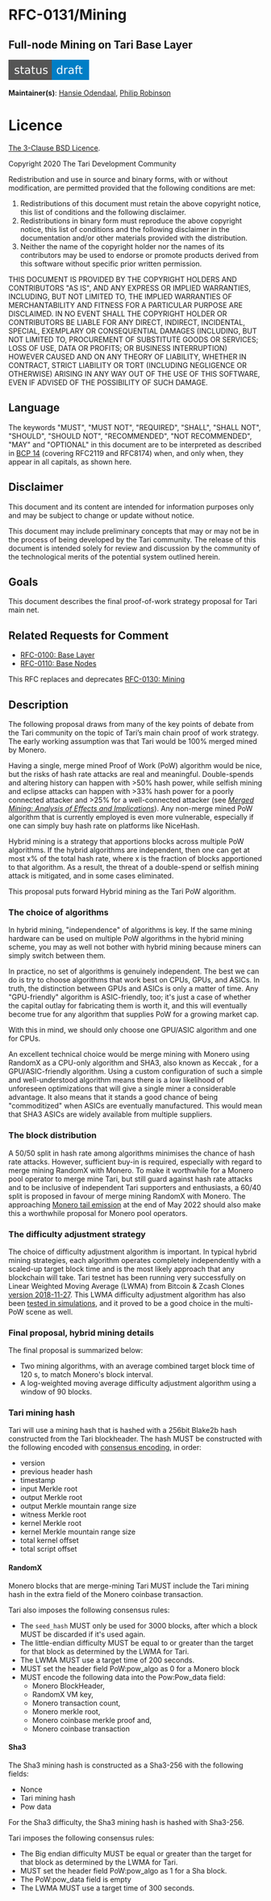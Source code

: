 # RFC-0131/Mining

## Full-node Mining on Tari Base Layer

![status: draft](theme/images/status-draft.svg)

**Maintainer(s)**: [Hansie Odendaal](https://github.com/hansieodendaal), [Philip Robinson](https://github.com/philipr-za)

# Licence

[ The 3-Clause BSD Licence](https://opensource.org/licenses/BSD-3-Clause).

Copyright 2020 The Tari Development Community

Redistribution and use in source and binary forms, with or without modification, are permitted provided that the
following conditions are met:

1. Redistributions of this document must retain the above copyright notice, this list of conditions and the following
   disclaimer.
2. Redistributions in binary form must reproduce the above copyright notice, this list of conditions and the following
   disclaimer in the documentation and/or other materials provided with the distribution.
3. Neither the name of the copyright holder nor the names of its contributors may be used to endorse or promote products
   derived from this software without specific prior written permission.

THIS DOCUMENT IS PROVIDED BY THE COPYRIGHT HOLDERS AND CONTRIBUTORS "AS IS", AND ANY EXPRESS OR IMPLIED WARRANTIES,
INCLUDING, BUT NOT LIMITED TO, THE IMPLIED WARRANTIES OF MERCHANTABILITY AND FITNESS FOR A PARTICULAR PURPOSE ARE
DISCLAIMED. IN NO EVENT SHALL THE COPYRIGHT HOLDER OR CONTRIBUTORS BE LIABLE FOR ANY DIRECT, INDIRECT, INCIDENTAL,
SPECIAL, EXEMPLARY OR CONSEQUENTIAL DAMAGES (INCLUDING, BUT NOT LIMITED TO, PROCUREMENT OF SUBSTITUTE GOODS OR
SERVICES; LOSS OF USE, DATA OR PROFITS; OR BUSINESS INTERRUPTION) HOWEVER CAUSED AND ON ANY THEORY OF LIABILITY,
WHETHER IN CONTRACT, STRICT LIABILITY OR TORT (INCLUDING NEGLIGENCE OR OTHERWISE) ARISING IN ANY WAY OUT OF THE USE OF
THIS SOFTWARE, EVEN IF ADVISED OF THE POSSIBILITY OF SUCH DAMAGE.

## Language

The keywords "MUST", "MUST NOT", "REQUIRED", "SHALL", "SHALL NOT", "SHOULD", "SHOULD NOT", "RECOMMENDED", 
"NOT RECOMMENDED", "MAY" and "OPTIONAL" in this document are to be interpreted as described in 
[BCP 14](https://tools.ietf.org/html/bcp14) (covering RFC2119 and RFC8174) when, and only when, they appear in all capitals, as 
shown here.

## Disclaimer

This document and its content are intended for information purposes only and may be subject to change or update
without notice.

This document may include preliminary concepts that may or may not be in the process of being developed by the Tari
community. The release of this document is intended solely for review and discussion by the community of the
technological merits of the potential system outlined herein.

## Goals

This document describes the final proof-of-work strategy proposal for Tari main net.

## Related Requests for Comment

* [RFC-0100: Base Layer](RFC-0100_BaseLayer.md)
* [RFC-0110: Base Nodes](RFC-0110_BaseNodes.md)

This RFC replaces and deprecates [RFC-0130: Mining](RFCD-0130_Mining.md)

## Description

The following proposal draws from many of the key points of debate from the Tari community on the topic of Tari’s
main chain proof of work strategy. The early working assumption was that Tari would be 100% merged mined by Monero.

Having a single, merge mined Proof of Work (PoW) algorithm would be nice, but the risks of hash rate attacks are 
real and meaningful. Double-spends and altering history can happen with >50% hash power, while selfish mining and 
eclipse attacks can happen with >33% hash power for a poorly connected attacker and >25% for a well-connected attacker 
(see [_Merged Mining: Analysis of Effects and Implications_](http://repositum.tuwien.ac.at/obvutwhs/download/pdf/2315652)).
Any non-merge mined PoW algorithm that is currently employed is even more vulnerable, especially if one can simply buy
hash rate on platforms like NiceHash.

Hybrid mining is a strategy that apportions blocks across multiple PoW algorithms. If the hybrid algorithms are
independent, then one can get at most x% of the total hash rate, where x is the fraction of blocks apportioned to that
algorithm. As a result, the threat of a double-spend or selfish mining attack is mitigated, and in some cases
eliminated.

This proposal puts forward Hybrid mining as the Tari PoW algorithm. 

### The choice of algorithms

In hybrid mining, "independence" of algorithms is key. If the same mining hardware can be used on multiple PoW
algorithms in the hybrid mining scheme, you may as well not bother with hybrid mining because miners can simply
switch between them.

In practice, no set of algorithms is genuinely independent. The best we can do is try to choose algorithms that work best
on CPUs, GPUs, and ASICs. In truth, the distinction between GPUs and ASICs is only a matter of time. Any "GPU-friendly"
algorithm is ASIC-friendly, too; it's just a case of whether the capital outlay for fabricating them is worth it, and
this will eventually become true for any algorithm that supplies PoW for a growing market cap.

With this in mind, we should only choose one GPU/ASIC algorithm and one for CPUs. 

An excellent technical choice would be merge mining with Monero using RandomX as a CPU-only algorithm and SHA3, also known as Keccak
, for a GPU/ASIC-friendly algorithm. Using a custom configuration of such a simple and well-understood algorithm means there is 
a low likelihood of unforeseen optimizations that will give a single miner a considerable advantage. It also means that it stands a 
good chance of being "commoditized" when ASICs are eventually manufactured. This would mean that SHA3 ASICs are widely available from multiple suppliers.

### The block distribution

A 50/50 split in hash rate among algorithms minimises the chance of hash rate attacks. However,
sufficient buy-in is required, especially with regard to merge mining RandomX with Monero. To make it worthwhile for a
Monero pool operator to merge mine Tari, but still guard against hash rate attacks and to be inclusive of independent
Tari supporters and enthusiasts, a 60/40 split is proposed in favour of merge mining RandomX with Monero. The
approaching [Monero tail emission](https://web.getmonero.org/resources/moneropedia/tail-emission.html) at the end of May
2022 should also make this a worthwhile proposal for Monero pool operators.

### The difficulty adjustment strategy

The choice of difficulty adjustment algorithm is important. In typical hybrid mining strategies, each algorithm operates
completely independently with a scaled-up target block time and is the most likely approach that any blockchain will
take. Tari testnet has been running very successfully on Linear Weighted Moving Average (LWMA) from Bitcoin & Zcash
Clones [version 2018-11-27](https://github.com/zawy12/difficulty-algorithms/issues/3#issuecomment-442129791). This LWMA
difficulty adjustment algorithm has also been
[tested in simulations](https://github.com/tari-labs/modelling/tree/master/scenarios/multi_pow_01), and it proved to be a good choice in the multi-PoW scene as well.

### Final proposal, hybrid mining details

The final proposal is summarized below:

- Two mining algorithms, with an average combined target block time of 120 s, to match Monero's block interval.
- A log-weighted moving average difficulty adjustment algorithm using a window of 90 blocks.

### Tari mining hash

Tari will use a mining hash that is hashed with a 256bit Blake2b hash constructed from the Tari blockheader. 
The hash MUST be constructed with the following encoded with [consensus encoding](RFC-0121_ConsensusEncoding), in order:
- version
- previous header hash
- timestamp
- input Merkle root
- output Merkle root
- output Merkle mountain range size
- witness Merkle root
- kernel Merkle root
- kernel Merkle mountain range size
- total kernel offset
- total script offset

#### RandomX

Monero blocks that are merge-mining Tari MUST include the Tari mining hash in the extra field of the Monero coinbase transaction.

Tari also imposes the following consensus rules:
- The `seed_hash` MUST only be used for 3000 blocks, after which a block MUST be discarded if it's used again.
- The little-endian difficulty MUST be equal to or greater than the target for that block as determined by the LWMA for Tari.
- The LWMA MUST use a target time of 200 seconds.
- MUST set the header field PoW:pow_algo as 0 for a Monero block
- MUST encode the following data into the Pow:Pow_data field:
  - Monero BlockHeader,
  - RandomX VM key,
  - Monero transaction count,
  - Monero merkle root,
  - Monero coinbase merkle proof and,
  - Monero coinbase transaction

#### Sha3

The Sha3 mining hash is constructed as a Sha3-256 with the following fields:
 - Nonce
 - Tari mining hash
 - Pow data

For the Sha3 difficulty, the Sha3 mining hash is hashed with Sha3-256. 

Tari imposes the following consensus rules:
- The Big endian difficulty MUST be equal or greater than the target for that block as determined by the LWMA for Tari.
- MUST set the header field PoW:pow_algo as 1 for a Sha block.
- The PoW:pow_data field is empty
- The LWMA MUST use a target time of 300 seconds.

